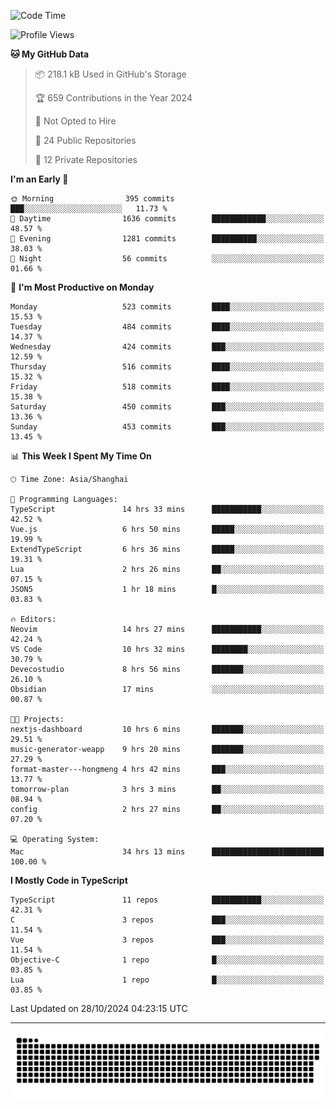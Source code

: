 <!--
<picture>
  <source
    srcset="https://github-readme-stats.vercel.app/api?username=kevinxft&show_icons=true&theme=dark"
    media="(prefers-color-scheme: dark)"
  />
  <source
    srcset="https://github-readme-stats.vercel.app/api?username=kevinxft&show_icons=true"
    media="(prefers-color-scheme: light), (prefers-color-scheme: no-preference)"
  />
  <img src="https://github-readme-stats.vercel.app/api?username=kevinxft&show_icons=true" />
</picture>
-->

<!--START_SECTION:waka-->
![Code Time](http://img.shields.io/badge/Code%20Time-2%2C731%20hrs%207%20mins-blue)

![Profile Views](http://img.shields.io/badge/Profile%20Views-12-blue)

**🐱 My GitHub Data** 

> 📦 218.1 kB Used in GitHub's Storage 
 > 
> 🏆 659 Contributions in the Year 2024
 > 
> 🚫 Not Opted to Hire
 > 
> 📜 24 Public Repositories 
 > 
> 🔑 12 Private Repositories 
 > 
**I'm an Early 🐤** 

```text
🌞 Morning                395 commits         ███░░░░░░░░░░░░░░░░░░░░░░   11.73 % 
🌆 Daytime                1636 commits        ████████████░░░░░░░░░░░░░   48.57 % 
🌃 Evening                1281 commits        ██████████░░░░░░░░░░░░░░░   38.03 % 
🌙 Night                  56 commits          ░░░░░░░░░░░░░░░░░░░░░░░░░   01.66 % 
```
📅 **I'm Most Productive on Monday** 

```text
Monday                   523 commits         ████░░░░░░░░░░░░░░░░░░░░░   15.53 % 
Tuesday                  484 commits         ████░░░░░░░░░░░░░░░░░░░░░   14.37 % 
Wednesday                424 commits         ███░░░░░░░░░░░░░░░░░░░░░░   12.59 % 
Thursday                 516 commits         ████░░░░░░░░░░░░░░░░░░░░░   15.32 % 
Friday                   518 commits         ████░░░░░░░░░░░░░░░░░░░░░   15.38 % 
Saturday                 450 commits         ███░░░░░░░░░░░░░░░░░░░░░░   13.36 % 
Sunday                   453 commits         ███░░░░░░░░░░░░░░░░░░░░░░   13.45 % 
```


📊 **This Week I Spent My Time On** 

```text
🕑︎ Time Zone: Asia/Shanghai

💬 Programming Languages: 
TypeScript               14 hrs 33 mins      ███████████░░░░░░░░░░░░░░   42.52 % 
Vue.js                   6 hrs 50 mins       █████░░░░░░░░░░░░░░░░░░░░   19.99 % 
ExtendTypeScript         6 hrs 36 mins       █████░░░░░░░░░░░░░░░░░░░░   19.31 % 
Lua                      2 hrs 26 mins       ██░░░░░░░░░░░░░░░░░░░░░░░   07.15 % 
JSON5                    1 hr 18 mins        █░░░░░░░░░░░░░░░░░░░░░░░░   03.83 % 

🔥 Editors: 
Neovim                   14 hrs 27 mins      ███████████░░░░░░░░░░░░░░   42.24 % 
VS Code                  10 hrs 32 mins      ████████░░░░░░░░░░░░░░░░░   30.79 % 
Devecostudio             8 hrs 56 mins       ███████░░░░░░░░░░░░░░░░░░   26.10 % 
Obsidian                 17 mins             ░░░░░░░░░░░░░░░░░░░░░░░░░   00.87 % 

🐱‍💻 Projects: 
nextjs-dashboard         10 hrs 6 mins       ███████░░░░░░░░░░░░░░░░░░   29.51 % 
music-generator-weapp    9 hrs 20 mins       ███████░░░░░░░░░░░░░░░░░░   27.29 % 
format-master---hongmeng 4 hrs 42 mins       ███░░░░░░░░░░░░░░░░░░░░░░   13.77 % 
tomorrow-plan            3 hrs 3 mins        ██░░░░░░░░░░░░░░░░░░░░░░░   08.94 % 
config                   2 hrs 27 mins       ██░░░░░░░░░░░░░░░░░░░░░░░   07.20 % 

💻 Operating System: 
Mac                      34 hrs 13 mins      █████████████████████████   100.00 % 
```

**I Mostly Code in TypeScript** 

```text
TypeScript               11 repos            ███████████░░░░░░░░░░░░░░   42.31 % 
C                        3 repos             ███░░░░░░░░░░░░░░░░░░░░░░   11.54 % 
Vue                      3 repos             ███░░░░░░░░░░░░░░░░░░░░░░   11.54 % 
Objective-C              1 repo              █░░░░░░░░░░░░░░░░░░░░░░░░   03.85 % 
Lua                      1 repo              █░░░░░░░░░░░░░░░░░░░░░░░░   03.85 % 
```




 Last Updated on 28/10/2024 04:23:15 UTC
<!--END_SECTION:waka-->

---

<picture>
  <source media="(prefers-color-scheme: dark)" srcset="https://raw.githubusercontent.com/kevinxft/kevinxft/output/github-contribution-grid-snake-dark.svg">
  <source media="(prefers-color-scheme: light)" srcset="https://raw.githubusercontent.com/kevinxft/kevinxft/output/github-contribution-grid-snake.svg">
  <img alt="github contribution grid snake animation" src="https://raw.githubusercontent.com/kevinxft/kevinxft/output/github-contribution-grid-snake.svg">
</picture>